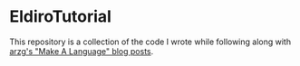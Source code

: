 # EldiroTutorial

This repository is a collection of the code I wrote while following along with [arzg's "Make A Language" blog posts](https://arzg.github.io/lang/).

